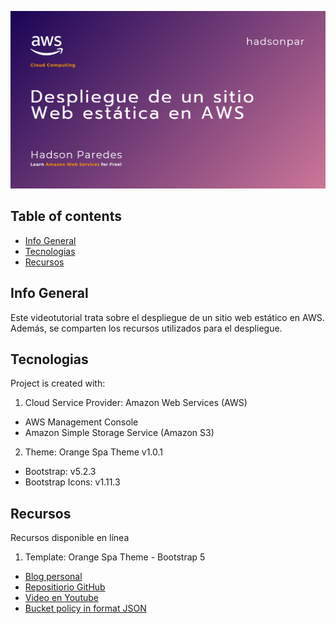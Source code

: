 ![Image Alt text](/resources-video-tutorial/AWS-Static.Website.Hosting.png "Optional title")
## Table of contents
* [Info General](#info-general)
* [Tecnologias](#tecnologias)
* [Recursos](#recursos)

## Info General
Este videotutorial trata sobre el despliegue de un sitio web estático en AWS. Además, se comparten los recursos utilizados para el despliegue.

## Tecnologias
Project is created with:
1. Cloud Service Provider: Amazon Web Services (AWS)
* AWS Management Console
* Amazon Simple Storage Service (Amazon S3)
2. Theme: Orange Spa Theme v1.0.1
* Bootstrap: v5.2.3
* Bootstrap Icons: v1.11.3

## Recursos
Recursos disponible en línea

1. Template: Orange Spa Theme - Bootstrap 5
* [Blog personal](http://blog.hadsonpar.com/2024/04/template-bootstrap-5-orange-spa.html)
* [Repositiorio GitHub](https://github.com/devhadson/AWS-Static.Website.Hosting)
* [Video en Youtube](https://www.youtube.com/Sitio-web-estática-en-AWS)
* [Bucket policy in format JSON](/resources-video-tutorial/bucket_policy.txt "Optional title")